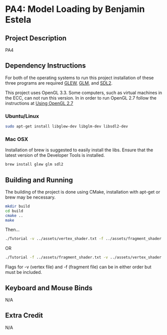 # PA4: Model Loading by Benjamin Estela

## Project Description
PA4

## Dependency Instructions
For both of the operating systems to run this project installation of these three programs are required [GLEW](http://glew.sourceforge.net/), [GLM](http://glm.g-truc.net/0.9.7/index.html), and [SDL2](https://wiki.libsdl.org/Tutorials).

This project uses OpenGL 3.3. Some computers, such as virtual machines in the ECC, can not run this version. In in order to run OpenGL 2.7 follow the instructions at [Using OpenGL 2.7](https://github.com/HPC-Vis/computer-graphics/wiki/Using-OpenGL-2.7)

### Ubuntu/Linux
```bash
sudo apt-get install libglew-dev libglm-dev libsdl2-dev
```

### Mac OSX
Installation of brew is suggested to easily install the libs. Ensure that the latest version of the Developer Tools is installed.
```bash
brew install glew glm sdl2
```
## Building and Running
The building of the project is done using CMake, installation with apt-get or brew may be necessary.

```bash
mkdir build
cd build
cmake ..
make
```
Then...
```bash
./Tutorial -v ../assets/vertex_shader.txt -f ../assets/fragment_shader.txt
```
OR
```bash
./Tutorial -f ../assets/fragment_shader.txt -v ../assets/vertex_shader.txt 
```
Flags for -v (vertex file) and -f (fragment file) can be in either order but must be included.

## Keyboard and Mouse Binds
N/A

## Extra Credit
N/A
